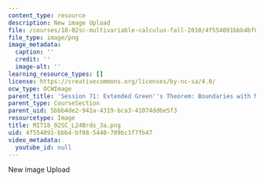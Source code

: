 ```yaml
---
content_type: resource
description: New image Upload
file: /courses/18-02sc-multivariable-calculus-fall-2010/4f554091bbb4bf085440789bc1f7fb47_MIT18_02SC_L24Brds_3a.png
file_type: image/png
image_metadata:
  caption: ''
  credit: ''
  image-alt: ''
learning_resource_types: []
license: https://creativecommons.org/licenses/by-nc-sa/4.0/
ocw_type: OCWImage
parent_title: 'Session 71: Extended Green''s Theorem: Boundaries with Multiple Pieces'
parent_type: CourseSection
parent_uid: 5bbb4de2-941a-4319-bca3-41074dd6e5f3
resourcetype: Image
title: MIT18_02SC_L24Brds_3a.png
uid: 4f554091-bbb4-bf08-5440-789bc1f7fb47
video_metadata:
  youtube_id: null
---
```

New image Upload